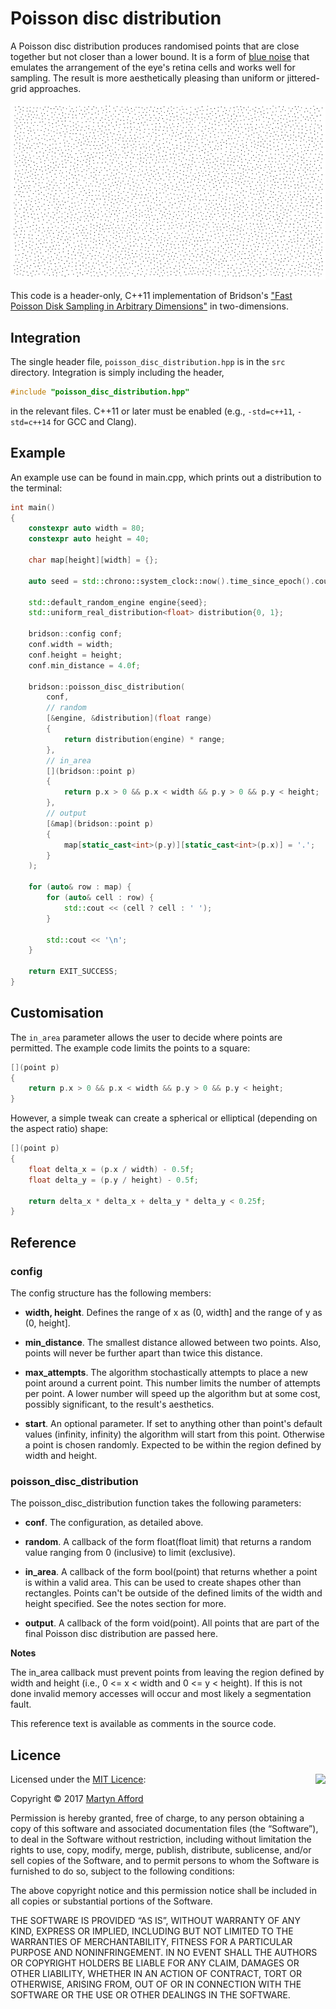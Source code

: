 # Poisson disc distribution

A Poisson disc distribution produces randomised points that are close together
but not closer than a lower bound. It is a form of
[blue noise](https://en.wikipedia.org/wiki/Blue_noise#Blue_noise) that emulates
the arrangement of the eye's retina cells and works well for sampling. The
result is more aesthetically pleasing than uniform or jittered-grid approaches.

![Poisson disc distribution](example.png)

This code is a header-only, C++11 implementation of Bridson's
["Fast Poisson Disk Sampling in Arbitrary Dimensions"](http://www.cs.ubc.ca/~rbridson/docs/bridson-siggraph07-poissondisk.pdf) 
in two-dimensions.

## Integration

The single header file, `poisson_disc_distribution.hpp` is in the `src`
directory. Integration is simply including the header,

```c++
#include "poisson_disc_distribution.hpp"
```

in the relevant files. C++11 or later must be enabled (e.g., `-std=c++11`,
`-std=c++14` for GCC and Clang).

## Example

An example use can be found in main.cpp, which prints out a distribution to the
terminal:

```c++
int main()
{
    constexpr auto width = 80;
    constexpr auto height = 40;

    char map[height][width] = {};

    auto seed = std::chrono::system_clock::now().time_since_epoch().count();

    std::default_random_engine engine{seed};
    std::uniform_real_distribution<float> distribution{0, 1};

    bridson::config conf;
    conf.width = width;
    conf.height = height;
    conf.min_distance = 4.0f;

    bridson::poisson_disc_distribution(
        conf,
        // random
        [&engine, &distribution](float range)
        {
            return distribution(engine) * range;
        },
        // in_area
        [](bridson::point p)
        {
            return p.x > 0 && p.x < width && p.y > 0 && p.y < height;
        },
        // output
        [&map](bridson::point p)
        {
            map[static_cast<int>(p.y)][static_cast<int>(p.x)] = '.';
        }
    );

    for (auto& row : map) {
        for (auto& cell : row) {
            std::cout << (cell ? cell : ' ');
        }

        std::cout << '\n';
    }

    return EXIT_SUCCESS;
}
```

## Customisation

The `in_area` parameter allows the user to decide where points are permitted.
The example code limits the points to a square:

```c++
[](point p)
{
    return p.x > 0 && p.x < width && p.y > 0 && p.y < height;
}
```

However, a simple tweak can create a spherical or elliptical (depending on the
aspect ratio) shape:

```c++
[](point p)
{
    float delta_x = (p.x / width) - 0.5f;
    float delta_y = (p.y / height) - 0.5f;

    return delta_x * delta_x + delta_y * delta_y < 0.25f;
}
```

## Reference

### config

The config structure has the following members:

- **width, height**. Defines the range of x as (0, width] and the range of y as
(0, height].

- **min_distance**. The smallest distance allowed between two points. Also,
points will never be further apart than twice this distance.

- **max_attempts**. The algorithm stochastically attempts to place a new point
around a current point. This number limits the number of attempts per point. A
lower number will speed up the algorithm but at some cost, possibly significant,
to the result's aesthetics.

- **start**. An optional parameter. If set to anything other than point's
default values (infinity, infinity) the algorithm will start from this point.
Otherwise a point is chosen randomly. Expected to be within the region defined
by width and height.

### poisson_disc_distribution

The poisson_disc_distribution function takes the following parameters:

- **conf**. The configuration, as detailed above.

- **random**. A callback of the form float(float limit) that returns a random
value ranging from 0 (inclusive) to limit (exclusive).

- **in_area**. A callback of the form bool(point) that returns whether a point
is within a valid area. This can be used to create shapes other than rectangles.
Points can't be outside of the defined limits of the width and height specified.
See the notes section for more.

- **output**. A callback of the form void(point). All points that are part of
the final Poisson disc distribution are passed here.

**Notes**

The in_area callback must prevent points from leaving the region defined by
width and height (i.e., 0 <= x < width and 0 <= y < height). If this is not
done invalid memory accesses will occur and most likely a segmentation fault.

This reference text is available as comments in the source code.

## Licence

<img align="right" src="http://opensource.org/trademarks/opensource/OSI-Approved-License-100x137.png">

Licensed under the [MIT Licence](http://opensource.org/licenses/MIT):

Copyright &copy; 2017 [Martyn Afford](http://mafford.com)

Permission is hereby granted, free of charge, to any person obtaining a copy of
this software and associated documentation files (the “Software”), to deal in
the Software without restriction, including without limitation the rights to
use, copy, modify, merge, publish, distribute, sublicense, and/or sell copies of
the Software, and to permit persons to whom the Software is furnished to do so,
subject to the following conditions:

The above copyright notice and this permission notice shall be included in all
copies or substantial portions of the Software.

THE SOFTWARE IS PROVIDED “AS IS”, WITHOUT WARRANTY OF ANY KIND, EXPRESS OR
IMPLIED, INCLUDING BUT NOT LIMITED TO THE WARRANTIES OF MERCHANTABILITY,
FITNESS FOR A PARTICULAR PURPOSE AND NONINFRINGEMENT. IN NO EVENT SHALL THE
AUTHORS OR COPYRIGHT HOLDERS BE LIABLE FOR ANY CLAIM, DAMAGES OR OTHER
LIABILITY, WHETHER IN AN ACTION OF CONTRACT, TORT OR OTHERWISE, ARISING FROM,
OUT OF OR IN CONNECTION WITH THE SOFTWARE OR THE USE OR OTHER DEALINGS IN THE
SOFTWARE.

